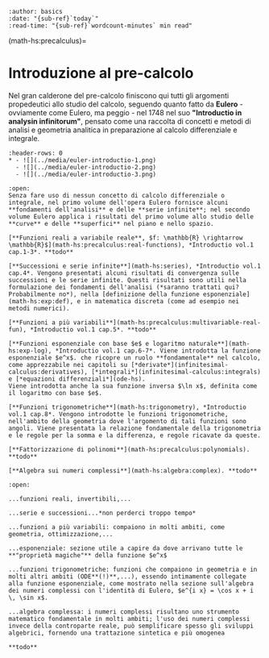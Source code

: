 ```{article-info}
:author: basics
:date: "{sub-ref}`today`"
:read-time: "{sub-ref}`wordcount-minutes` min read"
```
(math-hs:precalculus)=
# Introduzione al pre-calcolo

Nel gran calderone del pre-calcolo finiscono qui tutti gli argomenti propedeutici allo studio del calcolo, seguendo quanto fatto da **Eulero** - ovviamente come Eulero, ma peggio - nel 1748 nel suo **"Introductio in analysin infinitorum"**, pensato come una raccolta di concetti e metodi di analisi e geometria analitica in preparazione al calcolo differenziale e integrale.

```{list-table}
:header-rows: 0
* - ![](../media/euler-introductio-1.png)
  - ![](../media/euler-introductio-2.png)
  - ![](../media/euler-introductio-3.png)
```

```{dropdown} Argomenti del capitolo
:open:
Senza fare uso di nessun concetto di calcolo differenziale o integrale, nel primo volume dell'opera Eulero fornisce alcuni **fondamenti dell'analisi** e delle **serie infinite**; nel secondo volume Eulero applica i risultati del primo volume allo studio delle **curve** e delle **superfici** nel piano e nello spazio.

[**Funzioni reali a variabile reale**, $f: \mathbb{R} \rightarrow \mathbb{R}$](math-hs:precalculus:real-functions), *Introductio vol.1 cap.1-3*. **todo** 

[**Successioni e serie infinite**](math-hs:series), *Introductio vol.1 cap.4*. Vengono presentati alcuni risultati di convergenza sulle successioni e le serie infinite. Questi risultati sono utili nella formulazione dei fondamenti dell'analisi (*saranno trattati qui? Probabilmente no*), nella [definizione della funzione esponenziale](math-hs:exp:def), e in matematica discreta (come ad esempio nei metodi numerici).

[**Funzioni a più variabili**](math-hs:precalculus:multivariable-real-fun), *Introductio vol.1 cap.5*. **todo**

[**Funzioni esponenziale con base $e$ e logaritmo naturale**](math-hs:exp-log), *Introductio vol.1 cap.6-7*. Viene introdotta la funzione esponenziale $e^x$. che ricopre un ruolo **fondamentale** nel calcolo, come apprezzabile nei capitoli su [*derivate*](infinitesimal-calculus:derivatives), [*integrali*](infinitesimal-calculus:integrals) e [*equazioni differenziali*](ode-hs). 
Viene introdotta anche la sua funzione inversa $\ln x$, definita come il logaritmo con base $e$.

[**Funzioni trigonometriche**](math-hs:trigonometry), *Introductio  vol.1 cap.8*. Vengono introdotte le funzioni trigonometriche, nell'ambito della geometria dove l'argomento di tali funzioni sono angoli. Viene presentata la relazione fondamentale della trigonometria e le regole per la somma e la differenza, e regole ricavate da queste.

[**Fattorizzazione di polinomi**](math-hs:precalculus:polynomials). **todo**

[**Algebra sui numeri complessi**](math-hs:algebra:complex). **todo**

```

```{dropdown} Approccio
:open:

...funzioni reali, invertibili,...

...serie e successioni...*non perderci troppo tempo*

...funzioni a più variabili: compaiono in molti ambiti, come geometria, ottimizzazione,...

...esponenziale: sezione utile a capire da dove arrivano tutte le **"proprietà magiche"** della funzione $e^x$

...funzioni trigonometriche: funzioni che compaiono in geometria e in molti altri ambiti (ODE**(!)**,...), essendo intimamente collegate alla funzione esponenziale, come mostrato nella sezione sull'algebra dei numeri complessi con l'identità di Eulero, $e^{i x} = \cos x + i \, \sin x$.

...algebra complessa: i numeri complessi risultano uno strumento matematico fondamentale in molti ambiti; l'uso dei numeri complessi invece della controparte reale, può semplificare spesso gli sviluppi algebrici, fornendo una trattazione sintetica e più omogenea

**todo**

```


